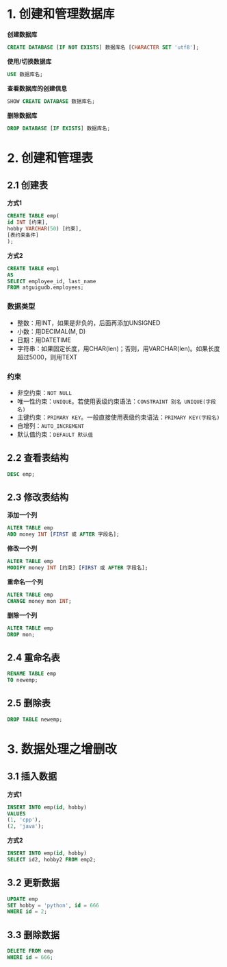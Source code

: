 # 1. 创建和管理数据库

**创建数据库**
```sql
CREATE DATABASE [IF NOT EXISTS] 数据库名 [CHARACTER SET 'utf8'];
```

**使用/切换数据库**

```sql
USE 数据库名;
```

**查看数据库的创建信息**

```sql
SHOW CREATE DATABASE 数据库名;
```

**删除数据库**

```sql
DROP DATABASE [IF EXISTS] 数据库名;
```

# 2. 创建和管理表

## 2.1 创建表

**方式1**

```sql
CREATE TABLE emp(
id INT [约束],
hobby VARCHAR(50) [约束],
[表约束条件]
);
```

**方式2**

```sql
CREATE TABLE emp1
AS
SELECT employee_id, last_name
FROM atguigudb.employees;
```

### 数据类型

- 整数：用INT，如果是非负的，后面再添加UNSIGNED
- 小数：用DECIMAL(M, D)
- 日期：用DATETIME
- 字符串：如果固定长度，用CHAR(len)；否则，用VARCHAR(len)。如果长度超过5000，则用TEXT

### 约束

- 非空约束：`NOT NULL`
- 唯一性约束：`UNIQUE`。若使用表级约束语法：`CONSTRAINT 别名 UNIQUE(字段名)`
- 主键约束：`PRIMARY KEY`。一般直接使用表级约束语法：`PRIMARY KEY(字段名)`
- 自增列：`AUTO_INCREMENT`
- 默认值约束：`DEFAULT 默认值`

## 2.2 查看表结构

```sql
DESC emp;
```

## 2.3 修改表结构

**添加一个列**

```sql
ALTER TABLE emp
ADD money INT [FIRST 或 AFTER 字段名];
```

**修改一个列**

```sql
ALTER TABLE emp
MODIFY money INT [约束] [FIRST 或 AFTER 字段名];
```

**重命名一个列**

```sql
ALTER TABLE emp
CHANGE money mon INT;
```

**删除一个列**

```sql
ALTER TABLE emp
DROP mon;
```

## 2.4 重命名表

```sql
RENAME TABLE emp
TO newemp;
```

## 2.5 删除表

```sql
DROP TABLE newemp;
```

# 3. 数据处理之增删改

## 3.1 插入数据

**方式1**

```sql
INSERT INTO emp(id, hobby)
VALUES
(1, 'cpp'),
(2, 'java');
```

**方式2**

```sql
INSERT INTO emp(id, hobby)
SELECT id2, hobby2 FROM emp2;
```

## 3.2 更新数据

```sql
UPDATE emp
SET hobby = 'python', id = 666
WHERE id = 2;
```

## 3.3 删除数据

```sql
DELETE FROM emp
WHERE id = 666;
```